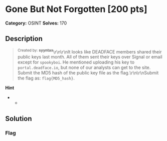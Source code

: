 # Gone But Not Forgotten [200 pts]

**Category:** OSINT
**Solves:** 170

## Description
><sup>Created by: <b>syyntax</b></sup>\r\n\r\nIt looks like DEADFACE members shared their public keys last month. All of them sent their keys over Signal or email except for `spookyboi`. He mentioned uploading his key to `portal.deadface.io`, but none of our analysts can get to the site. Submit the MD5 hash of the public key file as the flag.\r\n\r\nSubmit the flag as: `flag{MD5_hash}`.

**Hint**
* -

## Solution

### Flag

